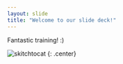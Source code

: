 ```yaml
---
layout: slide
title: "Welcome to our slide deck!"
---
```


Fantastic training! :)

![skitchtocat](https://octodex.github.com/images/skitchtocat.png)
{: .center}
